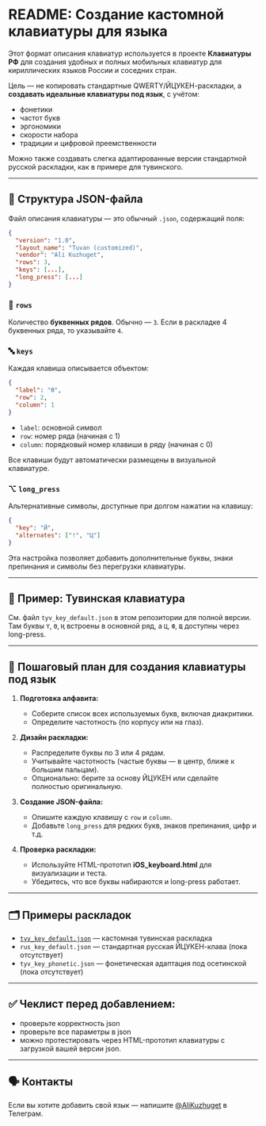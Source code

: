 # README: Создание кастомной клавиатуры для языка

Этот формат описания клавиатур используется в проекте **Клавиатуры РФ** для создания удобных и полных мобильных клавиатур для кириллических языков России и соседних стран.

Цель — не копировать стандартные QWERTY/ЙЦУКЕН-раскладки, а **создавать идеальные клавиатуры под язык**, с учётом:

* фонетики
* частот букв
* эргономики
* скорости набора
* традиции и цифровой преемственности

Можно также создавать слегка адаптированные версии стандартной русской раскладки, как в примере для тувинского.

---

## 📁 Структура JSON-файла

Файл описания клавиатуры — это обычный `.json`, содержащий поля:

```json
{
  "version": "1.0",
  "layout_name": "Tuvan (customized)",
  "vendor": "Ali Kuzhuget",
  "rows": 3,
  "keys": [...],
  "long_press": [...]
}
```

### 🔢 `rows`

Количество **буквенных рядов**. Обычно — `3`. Если в раскладке 4 буквенных ряда, то указывайте `4`.

### 🔤 `keys`

Каждая клавиша описывается объектом:

```json
{
  "label": "Ө",
  "row": 2,
  "column": 1
}
```

* `label`: основной символ
* `row`: номер ряда (начиная с 1)
* `column`: порядковый номер клавиши в ряду (начиная с 0)

Все клавиши будут автоматически размещены в визуальной клавиатуре.

### ⌥ `long_press`

Альтернативные символы, доступные при долгом нажатии на клавишу:

```json
{
  "key": "Й",
  "alternates": ["!", "Ц"]
}
```

Эта настройка позволяет добавить дополнительные буквы, знаки препинания и символы без перегрузки клавиатуры.

---

## 📌 Пример: Тувинская клавиатура

См. файл `tyv_key_default.json` в этом репозитории для полной версии. Там буквы `Ү`, `Ө`, `Ң` встроены в основной ряд, а `Ц`, `Ф`, `Щ` доступны через long-press.

---

## 🧭 Пошаговый план для создания клавиатуры под язык

1. **Подготовка алфавита:**

   * Соберите список всех используемых букв, включая диакритики.
   * Определите частотность (по корпусу или на глаз).

2. **Дизайн раскладки:**

   * Распределите буквы по 3 или 4 рядам.
   * Учитывайте частотность (частые буквы — в центр, ближе к большим пальцам).
   * Опционально: берите за основу ЙЦУКЕН или сделайте полностью оригинальную.

3. **Создание JSON-файла:**

   * Опишите каждую клавишу с `row` и `column`.
   * Добавьте `long_press` для редких букв, знаков препинания, цифр и т.д.

4. **Проверка раскладки:**

   * Используйте HTML-прототип **iOS_keyboard.html** для визуализации и теста.
   * Убедитесь, что все буквы набираются и long-press работает.

---

## 🗂️ Примеры раскладок

* [`tyv_key_default.json`](https://github.com/Agisight/rf-keyboard-corpora/blob/main/data/tyv/Ali_Kuzhuget/keyboard/tyv_key_default.json) — кастомная тувинская раскладка
* `rus_key_default.json` — стандартная русская ЙЦУКЕН-клава (пока отсутствует)
* `tyv_key_phonetic.json` — фонетическая адаптация под осетинской (пока отсутствует)

---

## ✅ Чеклист перед добавлением:

* проверьте корректность json
* проверьте все параметры в json
* можно протестировать через HTML-прототип клавиатуры с загрузкой вашей версии json.

---

## 🗣️ Контакты

Если вы хотите добавить свой язык — напишите [@AliKuzhuget](https://t.me/AliKuzhuget) в Телеграм.

